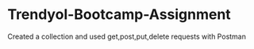 # Trendyol-Bootcamp-Assignment


Created a collection and used get,post,put,delete requests with Postman
